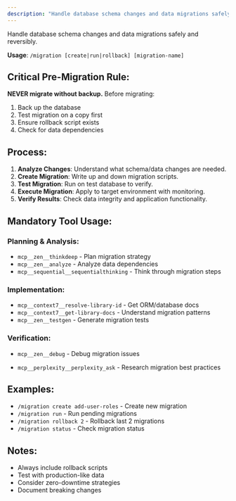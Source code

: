 ```yaml
---
description: "Handle database schema changes and data migrations safely and reversibly."
---
```


Handle database schema changes and data migrations safely and reversibly.

**Usage**: `/migration [create|run|rollback] [migration-name]`

## Critical Pre-Migration Rule:
**NEVER migrate without backup.** Before migrating:
1. Back up the database
2. Test migration on a copy first
3. Ensure rollback script exists
4. Check for data dependencies

## Process:
1. **Analyze Changes**: Understand what schema/data changes are needed.
2. **Create Migration**: Write up and down migration scripts.
3. **Test Migration**: Run on test database to verify.
4. **Execute Migration**: Apply to target environment with monitoring.
5. **Verify Results**: Check data integrity and application functionality.

## Mandatory Tool Usage:

### Planning & Analysis:
- `mcp__zen__thinkdeep` - Plan migration strategy
- `mcp__zen__analyze` - Analyze data dependencies
- `mcp__sequential__sequentialthinking` - Think through migration steps


### Implementation:
- `mcp__context7__resolve-library-id` - Get ORM/database docs
- `mcp__context7__get-library-docs` - Understand migration patterns
- `mcp__zen__testgen` - Generate migration tests

### Verification:
- `mcp__zen__debug` - Debug migration issues

- `mcp__perplexity__perplexity_ask` - Research migration best practices

## Examples:
- `/migration create add-user-roles` - Create new migration
- `/migration run` - Run pending migrations
- `/migration rollback 2` - Rollback last 2 migrations
- `/migration status` - Check migration status

## Notes:
- Always include rollback scripts
- Test with production-like data
- Consider zero-downtime strategies
- Document breaking changes